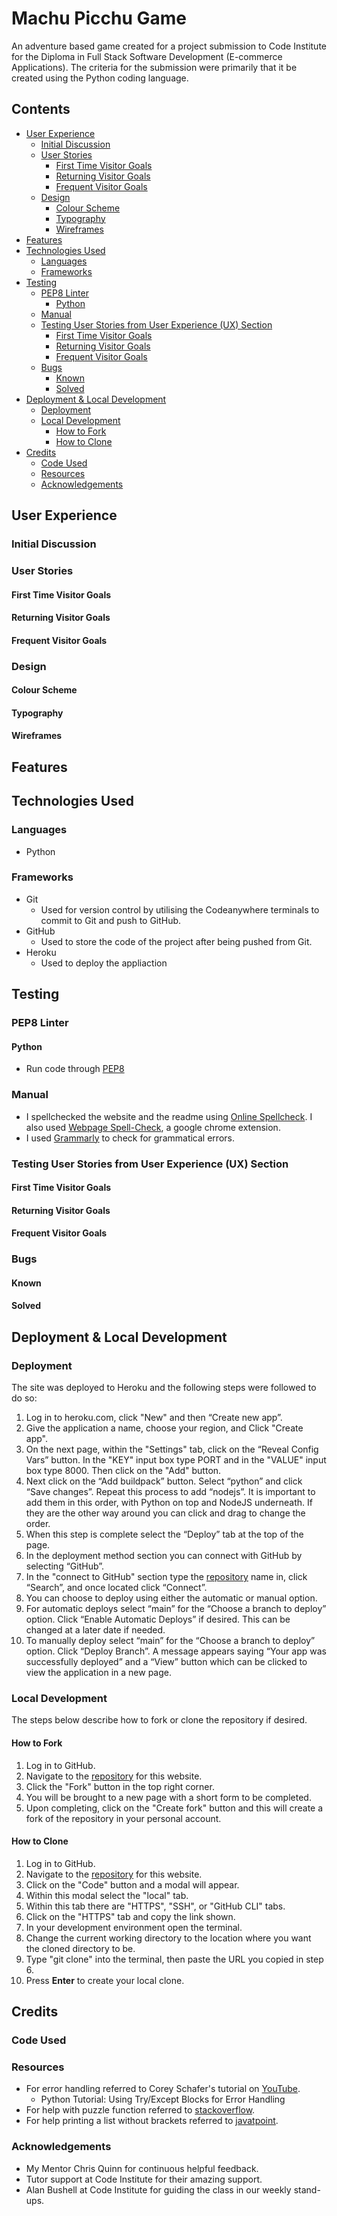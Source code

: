 # Machu Picchu Game
An adventure based game created for a project submission to Code Institute for the Diploma in Full Stack Software Development
(E-commerce Applications). The criteria for the submission were primarily that it be created using the Python coding language.

## Contents
- [User Experience](#user-experience)
    - [Initial Discussion](#initial-discussion)
    - [User Stories](#user-stories)
        - [First Time Visitor Goals](#first-time-visitor-goals)
        - [Returning Visitor Goals](#returning-visitor-goals)
        - [Frequent Visitor Goals](#frequent-visitor-goals)
    - [Design](#design)
        - [Colour Scheme](#colour-scheme)
        - [Typography](#typography)
        - [Wireframes](#wireframes)
- [Features](#features)
- [Technologies Used](#technologies-used)
    - [Languages](#languages)
    - [Frameworks](#frameworks)
- [Testing](#testing)
    - [PEP8 Linter](#pep8-linter)
        - [Python](#python)
    - [Manual](#manual)
    - [Testing User Stories from User Experience (UX) Section](#testing-user-stories-from-user-experience-ux-section)
        - [First Time Visitor Goals](#first-time-visitor-goals-1)
        - [Returning Visitor Goals](#returning-visitor-goals-1)
        - [Frequent Visitor Goals](#frequent-visitor-goals-1)
    - [Bugs](#bugs)
        - [Known](#known)
        - [Solved](#solved)
- [Deployment & Local Development](#deployment--local-development)
    - [Deployment](#deployment)
    - [Local Development](#local-development)
        - [How to Fork](#how-to-fork)
        - [How to Clone](#how-to-clone)
- [Credits](#credits)
    - [Code Used](#code-used)
    - [Resources](#resources)
    - [Acknowledgements](#acknowledgements)
## User Experience

### Initial Discussion
### User Stories
#### First Time Visitor Goals
#### Returning Visitor Goals
#### Frequent Visitor Goals
### Design
#### Colour Scheme
#### Typography
#### Wireframes


## Features


##  Technologies Used
### Languages
- Python
### Frameworks
- Git
    - Used for version control by utilising the Codeanywhere terminals to commit to Git and push to GitHub.
- GitHub
    - Used to store the code of the project after being pushed from Git.
- Heroku
    - Used to deploy the appliaction

## Testing
### PEP8 Linter
#### Python
- Run code through [PEP8](https://pep8ci.herokuapp.com/)
### Manual
- I spellchecked the website and the readme using [Online Spellcheck](https://www.online-spellcheck.com/). I also used
[Webpage Spell-Check](https://chrome.google.com/webstore/detail/webpage-spell-check/mgdhaoimpabdhmacaclbbjddhngchjik), a google chrome extension.
- I used [Grammarly](https://www.grammarly.com/) to check for grammatical errors.

### Testing User Stories from User Experience (UX) Section
#### First Time Visitor Goals
 
#### Returning Visitor Goals
  
#### Frequent Visitor Goals

### Bugs
#### Known

#### Solved


## Deployment & Local Development
### Deployment
The site was deployed to Heroku and the following steps were followed to do so:
1. Log in to heroku.com, click "New" and then “Create new app”.
2. Give the application a name, choose your region, and Click "Create app".
3. On the next page, within the "Settings" tab, click on the “Reveal Config Vars” button. In the "KEY" input box type PORT and in the "VALUE" input box type 8000. Then click on the "Add" button.
4. Next click on the “Add buildpack” button. Select “python” and click “Save changes”. Repeat this process to add “nodejs”. It is
important to add them in this order, with Python on top and NodeJS underneath. If they are the other way around you can click and drag
to change the order.
6. When this step is complete select the “Deploy” tab at the top of the page.
7. In the deployment method section you can connect with GitHub by selecting “GitHub”.
8. In the "connect to GitHub" section type the [repository](https://github.com/decant09/machu-picchu-game) name in, click “Search”,
and once located click “Connect”.
9. You can choose to deploy using either the automatic or manual option.
10. For automatic deploys select “main” for the “Choose a branch to deploy” option. Click “Enable Automatic Deploys” if desired. This
can be changed at a later date if needed.
11. To manually deploy select “main” for the “Choose a branch to deploy” option. Click “Deploy Branch”. A message appears saying
“Your app was successfully deployed” and a “View” button which can be clicked to view the application in a new page.

### Local Development
The steps below describe how to fork or clone the repository if desired.
#### How to Fork
1. Log in to GitHub.
2. Navigate to the [repository](https://github.com/decant09/machu-picchu-game) for this website.
3. Click the "Fork" button in the top right corner.
4. You will be brought to a new page with a short form to be completed.
5. Upon completing, click on the "Create fork" button and this will create a fork of the repository in your personal account.

#### How to Clone
1. Log in to GitHub.
2. Navigate to the [repository](https://github.com/decant09/machu-picchu-game) for this website.
3. Click on the "Code" button and a modal will appear.
4. Within this modal select the "local" tab.
5. Within this tab there are "HTTPS", "SSH", or "GitHub CLI" tabs.
6. Click on the "HTTPS" tab and copy the link shown.
7. In your development environment open the terminal.
8. Change the current working directory to the location where you want the cloned directory to be.
9. Type "git clone" into the terminal, then paste the URL you copied in step 6.
10. Press **Enter** to create your local clone.

## Credits
### Code Used

### Resources
- For error handling referred to Corey Schafer's tutorial on [YouTube](https://www.youtube.com/watch?v=NIWwJbo-9_8&t=72s).
    - Python Tutorial: Using Try/Except Blocks for Error Handling
- For help with puzzle function referred to 
[stackoverflow](https://stackoverflow.com/questions/65054394/guessing-game-with-5-chances-in-python).
- For help printing a list without brackets referred to
[javatpoint](https://www.javatpoint.com/how-to-print-a-list-without-brackets-in-python).
### Acknowledgements
- My Mentor Chris Quinn for continuous helpful feedback.
- Tutor support at Code Institute for their amazing support.
- Alan Bushell at Code Institute for guiding the class in our weekly stand-ups.
